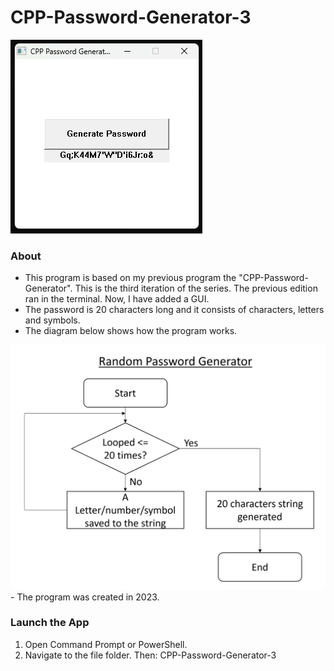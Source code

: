 # CPP-Password-Generator-3

<img src="Password Generator 3 Preview.png"/>

### About
- This program is based on my previous program the "CPP-Password-Generator". This is the third iteration of the series. The previous edition ran in the terminal. Now, I have added a GUI.
- The password is 20 characters long and it consists of characters, letters and symbols.
- The diagram below shows how the program works.
<img src="Random Password Generator Diagram.png" width="650"/>
- The program was created in 2023.


### Launch the App

1) Open Command Prompt or PowerShell.
2) Navigate to the file folder. Then: CPP-Password-Generator-3
